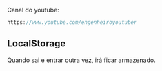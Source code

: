Canal do youtube:

```js
https://www.youtube.com/engenheiroyoutuber
```

## LocalStorage

Quando sai e entrar outra vez, irá ficar armazenado.
